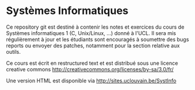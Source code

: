 Systèmes Informatiques
======================

Ce repository git est destiné à contenir les notes et exercices du cours de Systèmes informatiques 1 (C, Unix/Linux, ...) donné à l'UCL. Il sera mis régulièrement à jour et les étudiants sont encouragés à soumettre des bugs reports ou envoyer des patches, notamment pour la section relative aux outils.

Ce cours est écrit en restructured text et est distribué sous une licence creative commons
http://creativecommons.org/licenses/by-sa/3.0/fr/

Une version HTML est disponible via  http://sites.uclouvain.be/SystInfo

